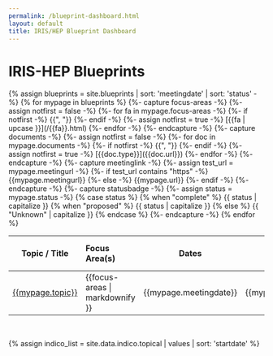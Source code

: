 ```yaml
---
permalink: /blueprint-dashboard.html
layout: default
title: IRIS/HEP Blueprint Dashboard
---
```


# IRIS-HEP Blueprints

<table style="width: 100%">
  <thead>
    <tr>
      <th style="width: 400px">Topic / Title</th>
      <th style="text-align: left">Focus Area(s)</th>
      <th style="width: 150px">Dates</th>
      <th style="width: 150px">Location</th>
      <th style="width: 150px">Status</th>
      <th style="text-align: left">Summary Report / Notes</th>
    </tr>
  </thead>
  <tbody>
{% assign blueprints = site.blueprints | sort: 'meetingdate' | sort: 'status' -%}
{% for mypage in blueprints %}
{%- capture focus-areas -%}
{%- assign notfirst = false -%}
{%- for fa in mypage.focus-areas -%}
{%- if notfirst -%}
{{", "}}
{%- endif -%}
{%- assign notfirst = true -%}
[{{fa | upcase }}](/{{fa}}.html)
{%- endfor -%}
{%- endcapture -%}
{%- capture documents -%}
{%- assign notfirst = false -%}
{%- for doc in mypage.documents -%}
{%- if notfirst -%}
{{", "}}
{%- endif -%}
{%- assign notfirst = true -%}
[{{doc.type}}]({{doc.url}})
{%- endfor -%}
{%- endcapture -%}
{%- capture meetinglink -%}
{%- assign test_url = mypage.meetingurl -%}
{%- if test_url contains "https"  -%}
{{mypage.meetingurl}}
{%- else -%}
{{mypage.url}}
{%- endif -%}
{%- endcapture -%}
{%- capture statusbadge -%}
{%- assign status = mypage.status -%}
{% case status %}
{% when "complete" %}
<span class="badge badge-pill badge-success">{{ status | capitalize }}</span>
{% when "proposed" %}
<span class="badge badge-pill badge-warning">{{ status | capitalize }}</span>
{% else %}
<span class="badge badge-pill badge-info">{{ "Unknown" | capitalize }}</span>
{% endcase %}
{%- endcapture -%}
    <tr>
      <td><a href="{{meetinglink}}">{{mypage.topic}}</a></td>
      <td>{{focus-areas | markdownify }}</td>
      <td>{{mypage.meetingdate}}</td>
      <td>{{mypage.location}}</td>
      <td>{{statusbadge}}</td>
      <td>{{documents | markdownify }}</td>
    </tr>
{% endfor %}
  </tbody>
</table>

<br/>

{% assign indico_list = site.data.indico.topical | values | sort: 'startdate' %}
